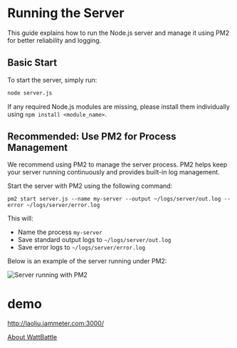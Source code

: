 

# Running the Server

This guide explains how to run the Node.js server and manage it using PM2 for better reliability and logging.

## Basic Start

To start the server, simply run:

```bash
node server.js
```

If any required Node.js modules are missing, please install them individually using `npm install <module_name>`.

## Recommended: Use PM2 for Process Management

We recommend using PM2 to manage the server process. PM2 helps keep your server running continuously and provides built-in log management.

Start the server with PM2 using the following command:

```
pm2 start server.js --name my-server --output ~/logs/server/out.log --error ~/logs/server/error.log
```

This will:

- Name the process `my-server`
- Save standard output logs to `~/logs/server/out.log`
- Save error logs to `~/logs/server/error.log`

Below is an example of the server running under PM2:

![Server running with PM2](https://iammeterglobal.oss-accelerate.aliyuncs.com/img/image-20250625123055054.png)



# demo

http://laoliu.iammeter.com:3000/

[About WattBattle](https://www.iammeter.com/blog/WattBattle-202506)
